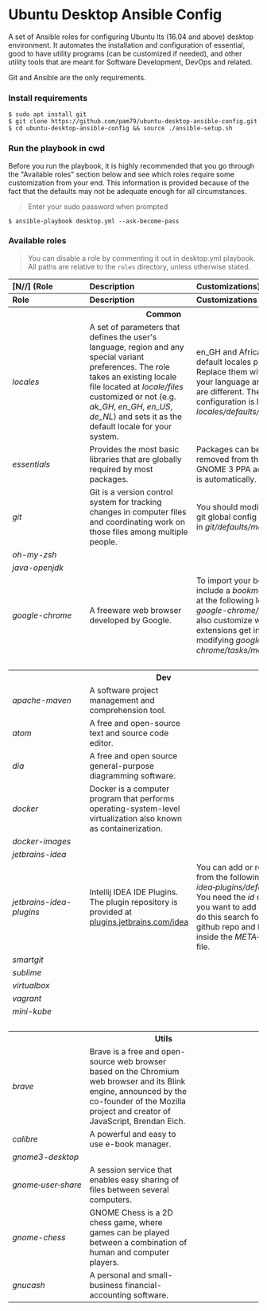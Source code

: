# Ubuntu Desktop Ansible Config
A set of Ansible roles for configuring Ubuntu lts (16.04 and above) desktop environment. It automates the installation and configuration of essential, good to have utility programs (can be customized if needed), and other utility tools that are meant for Software Development, DevOps and related.                                              

Git and Ansible are the only requirements.

### Install requirements
    $ sudo apt install git
    $ git clone https://github.com/pam79/ubuntu-desktop-ansible-config.git
    $ cd ubuntu-desktop-ansible-config && source ./ansible-setup.sh

### Run the playbook in cwd
Before you run the playbook, it is highly recommended that you go through the "Available roles" section below and see which roles require some customization from your end. This information is provided because of the fact that the defaults may not be adequate enough for all circumstances.

>Enter your sudo password when prompted

    $ ansible-playbook desktop.yml --ask-become-pass

### Available roles
>You can disable a role by commenting it out in desktop.yml playbook. All paths are relative to the `roles` directory, unless otherwise stated.

[N//] (Role                    | Description                 | Customizations)      
:---------------------- | :-------------------------- | :----------------------
|**Role**|**Description**|**Customizations** <tr><th colspan=3>Common</th></tr>
*locales* | A set of parameters that defines the user's language, region and any special variant preferences. The role takes an existing locale file located at _locale/files_ customized or not (e.g. _ak_GH_, _en_GH_, _en_US_, _de_NL_) and sets it as the default locale for your system. | en_GH and Africa/Accra are the default locales provided. Replace them with your own if your language and timezone are different. The default configuration is located at: _locales/defaults/main.yml_
*essentials* | Provides the most basic libraries that are globally required by most packages. | Packages can be added or removed from the list. Also with GNOME 3 PPA added nautilus is automatically.
*git* | Git is a version control system for tracking changes in computer files and coordinating work on those files among multiple people. | You should modify the default git global config values found in _git/defaults/main.yml_
*oh-my-zsh* | | 
*java-openjdk* | | 
*google-chrome* | A freeware web browser developed by Google. | To import your bookmarks, include a _bookmarks.html_ file at the following location: _google-chrome/files_. You can also customize which extensions get installed by modifying _google-chrome/tasks/main.yml_ file.
|&nbsp;|&nbsp;|<tr><th colspan=3>Dev</th></tr>
*apache-maven* | A software project management and comprehension tool.
*atom* | A free and open-source text and source code editor.
*dia* | A free and open source general-purpose diagramming software.
*docker* | Docker is a computer program that performs operating-system-level virtualization also known as containerization.
*docker-images* | |
*jetbrains-idea* | |
*jetbrains-idea-plugins* | Intellij IDEA IDE Plugins. The plugin repository is provided at [plugins.jetbrains.com/idea](http://plugins.jetbrains.com/idea) | You can add or remove plugins from the following location: _idea&#x2011;plugins/defaults/main.yml_. You need the _id_ of a plugin if you want to add it to the list. To do this search for the plugin's github repo and look for the <id> tag inside the _META&#x2011;INF/plugin.xml_ file.
*smartgit* | |
*sublime* | |
*virtualbox* | |
*vagrant* | |
*mini-kube* | |
|&nbsp;|&nbsp;|<tr><th colspan=3>Utils</th></tr>
*brave* | Brave is a free and open-source web browser based on the Chromium web browser and its Blink engine, announced by the co-founder of the Mozilla project and creator of JavaScript, Brendan Eich.
*calibre* | A powerful and easy to use e-book manager.
*gnome3-desktop* | 
*gnome&#x2011;user&#x2011;share* | A session service that enables easy sharing of files between several computers.
*gnome-chess* | GNOME Chess is a 2D chess game, where games can be played between a combination of human and computer players.
*gnucash* | A personal and small-business financial-accounting software.



